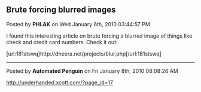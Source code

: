 ## Brute forcing blurred images
Posted by **PHLAK** on Wed January 6th, 2010 03:44:57 PM

I found this interesting article on brute forcing a blurred image of things like check and credit card numbers.  Check it out:

[url:181stswq]http&#58;//dheera&#46;net/projects/blur&#46;php[/url:181stswq]

--------------------------------------------------------------------------------

Posted by **Automated Penguin** on Fri January 8th, 2010 08:08:26 AM

<!-- m --><a class="postlink" href="http://underhanded.xcott.com/?page_id=17">http://underhanded.xcott.com/?page_id=17</a><!-- m -->
